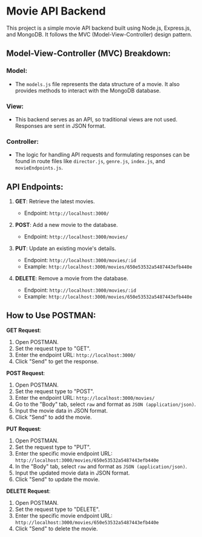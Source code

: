 
# Movie API Backend

This project is a simple movie API backend built using Node.js, Express.js, and MongoDB. It follows the MVC (Model-View-Controller) design pattern.

## Model-View-Controller (MVC) Breakdown:

### Model:
- The `models.js` file represents the data structure of a movie. It also provides methods to interact with the MongoDB database.

### View:
- This backend serves as an API, so traditional views are not used. Responses are sent in JSON format.

### Controller:
- The logic for handling API requests and formulating responses can be found in route files like `director.js`, `genre.js`, `index.js`, and `movieEndpoints.js`.

## API Endpoints:

1. **GET**: Retrieve the latest movies.
   - Endpoint: `http://localhost:3000/`

2. **POST**: Add a new movie to the database.
   - Endpoint: `http://localhost:3000/movies/`

3. **PUT**: Update an existing movie's details.
   - Endpoint: `http://localhost:3000/movies/:id`
   - Example: `http://localhost:3000/movies/650e53532a5487443efb440e`

4. **DELETE**: Remove a movie from the database.
   - Endpoint: `http://localhost:3000/movies/:id`
   - Example: `http://localhost:3000/movies/650e53532a5487443efb440e`

## How to Use POSTMAN:

**GET Request**:
1. Open POSTMAN.
2. Set the request type to "GET".
3. Enter the endpoint URL: `http://localhost:3000/`
4. Click "Send" to get the response.

**POST Request**:
1. Open POSTMAN.
2. Set the request type to "POST".
3. Enter the endpoint URL: `http://localhost:3000/movies/`
4. Go to the "Body" tab, select `raw` and format as `JSON (application/json)`.
5. Input the movie data in JSON format.
6. Click "Send" to add the movie.

**PUT Request**:
1. Open POSTMAN.
2. Set the request type to "PUT".
3. Enter the specific movie endpoint URL: `http://localhost:3000/movies/650e53532a5487443efb440e`
4. In the "Body" tab, select `raw` and format as `JSON (application/json)`.
5. Input the updated movie data in JSON format.
6. Click "Send" to update the movie.

**DELETE Request**:
1. Open POSTMAN.
2. Set the request type to "DELETE".
3. Enter the specific movie endpoint URL: `http://localhost:3000/movies/650e53532a5487443efb440e`
4. Click "Send" to delete the movie.
